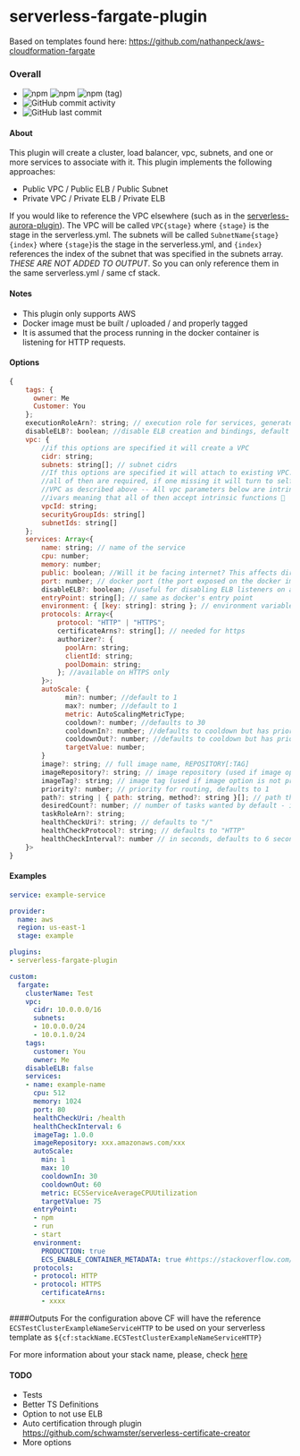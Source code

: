 # serverless-fargate-plugin

Based on templates found here: https://github.com/nathanpeck/aws-cloudformation-fargate

### Overall

- ![npm](https://img.shields.io/npm/dy/@ikonintegration/serverless-fargate-plugin) ![npm](https://img.shields.io/npm/v/@ikonintegration/serverless-fargate-plugin) ![npm (tag)](https://img.shields.io/npm/v/@ikonintegration/serverless-fargate-plugin/latest)
- ![GitHub commit activity](http://expoblvd2.redirectme.net:8555/github/commit-activity/m/ikon-integration/serverless-fargate-plugin)
- ![GitHub last commit](http://expoblvd2.redirectme.net:8555/github/last-commit/ikon-integration/serverless-fargate-plugin)

#### About
This plugin will create a cluster, load balancer, vpc, subnets, and one or more services to associate with it. This plugin implements the following approaches:

- Public VPC / Public ELB / Public Subnet 
- Private VPC / Private ELB / Private ELB

If you would like to reference the VPC elsewhere (such as in the [serverless-aurora-plugin](https://github.com/honerlaw/serverless-aurora-plugin)). The VPC will be called `VPC{stage}` where `{stage}` is the stage in the serverless.yml. The subnets will be called `SubnetName{stage}{index}` where `{stage}`is the stage in the serverless.yml, and `{index}` references the index of the subnet that was specified in the subnets array. *THESE ARE NOT ADDED TO OUTPUT*. So you can only reference them in the same serverless.yml / same cf stack.

#### Notes
- This plugin only supports AWS
- Docker image must be built / uploaded / and properly tagged
- It is assumed that the process running in the docker container is listening for HTTP requests.

#### Options
```javascript
{
    tags: {
      owner: Me
      Customer: You
    };
    executionRoleArn?: string; // execution role for services, generated if not specified
    disableELB?: boolean; //disable ELB creation and bindings, default to false. Usefull for long running processes
    vpc: {
        //if this options are specified it will create a VPC
        cidr: string;
        subnets: string[]; // subnet cidrs
        //If this options are specified it will attach to existing VPC.
        //all of then are required, if one missing it will turn to self-created 
        //VPC as described above -- All vpc parameters below are intrinsic safe 
        //ivars meaning that all of then accept intrinsic functions 💪
        vpcId: string;
        securityGroupIds: string[]
        subnetIds: string[]
    };
    services: Array<{
        name: string; // name of the service
        cpu: number;
        memory: number;
        public: boolean; //Will it be facing internet? This affects directly what security groups will be auto created
        port: number; // docker port (the port exposed on the docker image) - if not specified random port will be used - usefull for busy private subnets 
        disableELB?: boolean; //useful for disabling ELB listeners on a cluster that has ELB and more tasks with ELB enabled
        entryPoint: string[]; // same as docker's entry point
        environment: { [key: string]: string }; // environment variables passed to docker container
        protocols: Array<{
            protocol: "HTTP" | "HTTPS";
            certificateArns?: string[]; // needed for https
            authorizer?: {
              poolArn: string;
              clientId: string;
              poolDomain: string;
            }; //available on HTTPS only
        }>;
        autoScale: {
              min?: number; //default to 1
              max?: number; //default to 1
              metric: AutoScalingMetricType;
              cooldown?: number; //defaults to 30
              cooldownIn?: number; //defaults to cooldown but has priority over it
              cooldownOut?: number; //defaults to cooldown but has priority over it
              targetValue: number;
        }
        image?: string; // full image name, REPOSITORY[:TAG]
        imageRepository?: string; // image repository (used if image option is not provided)
        imageTag?: string; // image tag (used if image option is not provided)
        priority?: number; // priority for routing, defaults to 1
        path?: string | { path: string, method?: string }[]; // path the LB should send traffic to, defaults '*' (everything) - keyword 'ANY' is allowed on method
        desiredCount?: number; // number of tasks wanted by default - if not specified defaults to 1
        taskRoleArn?: string;
        healthCheckUri?: string; // defaults to "/"
        healthCheckProtocol?: string; // defaults to "HTTP"
        healthCheckInterval?: number // in seconds, defaults to 6 seconds
    }>
}
```

#### Examples
```yaml
service: example-service

provider:
  name: aws
  region: us-east-1
  stage: example

plugins:
- serverless-fargate-plugin

custom:
  fargate:
    clusterName: Test
    vpc:
      cidr: 10.0.0.0/16
      subnets:
      - 10.0.0.0/24
      - 10.0.1.0/24
    tags:
      customer: You
      owner: Me
    disableELB: false
    services:
    - name: example-name
      cpu: 512
      memory: 1024
      port: 80
      healthCheckUri: /health
      healthCheckInterval: 6
      imageTag: 1.0.0
      imageRepository: xxx.amazonaws.com/xxx
      autoScale:
        min: 1
        max: 10
        cooldownIn: 30
        cooldownOut: 60
        metric: ECSServiceAverageCPUUtilization
        targetValue: 75
      entryPoint:
      - npm
      - run
      - start
      environment:
        PRODUCTION: true
        ECS_ENABLE_CONTAINER_METADATA: true #https://stackoverflow.com/questions/48819809/how-to-get-task-id-from-within-ecs-container
      protocols:
      - protocol: HTTP
      - protocol: HTTPS
        certificateArns:
        - xxxx

```

####Outputs
  For the configuration above CF will have the reference `ECSTestClusterExampleNameServiceHTTP` to be used on your serverless template as `${cf:stackName.ECSTestClusterExampleNameServiceHTTP}`

  For more information about your stack name, please, check [here][1] 
  
  [1]: https://serverless.com/framework/docs/providers/aws/guide/variables#reference-cloudformation-outputs
  
#### TODO
- Tests
- Better TS Definitions
- Option to not use ELB
- Auto certification through plugin https://github.com/schwamster/serverless-certificate-creator
- More options
